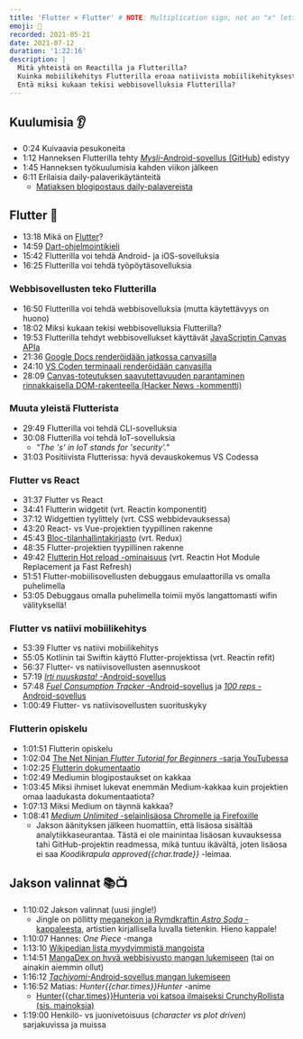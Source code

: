 ```yaml
---
title: 'Flutter × Flutter' # NOTE: Multiplication sign, not an "x" letter
emoji: 💙
recorded: 2021-05-21
date: 2021-07-12
duration: '1:22:16'
description: |
  Mitä yhteistä on Reactilla ja Flutterilla?
  Kuinka mobiilikehitys Flutterilla eroaa natiivista mobiilikehityksestä?
  Entä miksi kukaan tekisi webbisovelluksia Flutterilla?
---
```


## Kuulumisia 👂

- 0:24 Kuivaavia pesukoneita
- 1:12 Hanneksen Flutterilla tehty [_Mysli_-Android-sovellus (GitHub)][mysli] edistyy
- 1:45 Hanneksen työkuulumisia kahden viikon jälkeen
- 6:11 Erilaisia daily-palaverikäytänteitä
  - [Matiaksen blogipostaus daily-palavereista][daily-meetings]

## Flutter 💙

- 13:18 Mikä on [Flutter][flutter]?
- 14:59 [Dart-ohjelmointikieli][dart]
- 15:42 Flutterilla voi tehdä Android- ja iOS-sovelluksia
- 16:25 Flutterilla voi tehdä työpöytäsovelluksia

### Webbisovellusten teko Flutterilla

- 16:50 Flutterilla voi tehdä webbisovelluksia (mutta käytettävyys on huono)
- 18:02 Miksi kukaan tekisi webbisovelluksia Flutterilla?
- 19:53 Flutterilla tehdyt webbisovellukset käyttävät [JavaScriptin Canvas APIa][canvas]
- 21:36 [Google Docs renderöidään jatkossa canvasilla][google-docs-canvas]
- 24:10 [VS Coden terminaali renderöidään canvasilla][vs-code-canvas]
- 28:09 [Canvas-toteutuksen saavutettavuuden parantaminen rinnakkaisella DOM-rakenteella (Hacker News -kommentti)][parallel-dom]

### Muuta yleistä Flutterista

- 29:49 Flutterilla voi tehdä CLI-sovelluksia
- 30:08 Flutterilla voi tehdä IoT-sovelluksia
  - <em lang="en">"The 's' in IoT stands for 'security'."</em>
- 31:03 Positiivista Flutterissa: hyvä devauskokemus VS Codessa

### Flutter vs React

- 31:37 Flutter vs React
- 34:41 Flutterin widgetit (vrt. Reactin komponentit)
- 37:12 Widgettien tyylittely (vrt. CSS webbidevauksessa)
- 43:20 React- vs Vue-projektien tyypillinen rakenne
- 45:43 [Bloc-tilanhallintakirjasto][bloc] (vrt. Redux)
- 48:35 Flutter-projektien tyypillinen rakenne
- 49:42 [Flutterin Hot reload -ominaisuus][hot-reload]
  (vrt. Reactin Hot Module Replacement ja Fast Refresh)
- 51:51 Flutter-mobiilisovellusten debuggaus emulaattorilla vs omalla puhelimella
- 53:05 Debuggaus omalla puhelimella toimii myös langattomasti wifin välityksellä!

### Flutter vs natiivi mobiilikehitys

- 53:39 Flutter vs natiivi mobiilikehitys
- 55:05 Kotlinin tai Swiftin käyttö Flutter-projektissa (vrt. Reactin refit)
- 56:37 Flutter- vs natiivisovellusten asennuskoot
- 57:19 [_Irti nuuskasta!_ -Android-sovellus][irti-nuuskasta]
- 57:48 [_Fuel Consumption Tracker_ -Android-sovellus][fct]
  ja [_100 reps_ -Android-sovellus][100-reps]
- 1:00:49 Flutter- vs natiivisovellusten suorituskyky

### Flutterin opiskelu

- 1:01:51 Flutterin opiskelu
- 1:02:04 [The Net Ninjan <em lang="en">Flutter Tutorial for Beginners</em> -sarja YouTubessa][net-ninja]
- 1:02:25 [Flutterin dokumentaatio][flutter-docs]
- 1:02:49 Mediumin blogipostaukset on kakkaa
- 1:03:45 Miksi ihmiset lukevat enemmän Medium-kakkaa kuin projektien omaa laadukasta dokumentaatiota?
- 1:07:13 Miksi Medium on täynnä kakkaa?
- 1:08:41 [_Medium Unlimited_ -selainlisäosa Chromelle ja Firefoxille][medium-unlimited]
  - Jakson äänityksen jälkeen huomattiin,
    että lisäosa sisältää analytiikkaseurantaa.
    Tästä ei ole mainintaa lisäosan kuvauksessa tahi GitHub-projektin readmessa,
    mikä tuntuu ikävältä,
    joten lisäosa ei saa _Koodikrapula approved{{char.trade}}_ -leimaa.

## Jakson valinnat 📚📺

- 1:10:02 Jakson valinnat (uusi jingle!)
  - Jingle on pöllitty
    [meganekon ja Rymdkraftin _Astro Soda_ -kappaleesta][astro-soda],
    artistien kirjallisella luvalla tietenkin.
    Hieno kappale!
- 1:10:07 Hannes: _One Piece_ -manga
- 1:13:10 [Wikipedian lista myydyimmistä mangoista][wikipedia-manga]
- 1:14:51 [MangaDex on hyvä webbisivusto mangan lukemiseen][mangadex]
  (tai on ainakin aiemmin ollut)
- 1:16:12 [_Tachiyomi_-Android-sovellus mangan lukemiseen][tachiyomi]
- 1:16:52 Matias: _Hunter{{char.times}}Hunter_ -anime
  - [Hunter{{char.times}}Hunteria voi katsoa ilmaiseksi CrunchyRollista (sis. mainoksia)][crunchyroll-hxh]
- 1:19:00 Henkilö- vs juonivetoisuus (_character vs plot driven_) sarjakuvissa ja muissa

[100-reps]: https://play.google.com/store/apps/details?id=labs.ankia.hundred_reps
[astro-soda]: https://meganeko.bandcamp.com/album/meganeko-rymdkraft-astro-soda
[bloc]: https://bloclibrary.dev/
[canvas]: https://developer.mozilla.org/en-US/docs/Web/API/Canvas_API
[crunchyroll-hxh]: https://www.crunchyroll.com/hunter-x-hunter
[daily-meetings]: https://mtsknn.fi/weekly-log/2021/21/#better-daily-stand-up-meetings
[dart]: https://dart.dev/
[fct]: https://play.google.com/store/apps/details?id=labs.ankia.fuel_consumption_tracker
[flutter-docs]: https://flutter.dev/docs
[flutter]: https://flutter.dev/
[google-docs-canvas]: https://workspaceupdates.googleblog.com/2021/05/Google-Docs-Canvas-Based-Rendering-Update.html
[hot-reload]: https://flutter.dev/docs/development/tools/hot-reload
[irti-nuuskasta]: https://play.google.com/store/apps/details?id=labs.ankia.stop_snus
[mangadex]: https://mangadex.org/
[medium-unlimited]: https://github.com/manojVivek/medium-unlimited
[mysli]: https://github.com/Steellow/mysli
[net-ninja]: https://www.youtube.com/playlist?list=PL4cUxeGkcC9jLYyp2Aoh6hcWuxFDX6PBJ
[parallel-dom]: https://news.ycombinator.com/item?id=27131659
[tachiyomi]: https://tachiyomi.org/
[vs-code-canvas]: https://code.visualstudio.com/blogs/2017/10/03/terminal-renderer
[wikipedia-manga]: https://en.wikipedia.org/wiki/List_of_best-selling_manga
